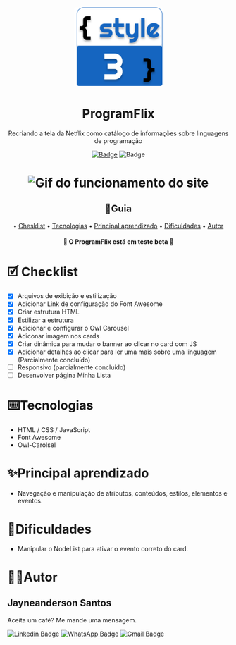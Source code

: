 <h1 align="center">
    <img alt="Logo Da Style3" src="img/style3_icon.svg" width="200"/>
</h1>

<h1 align="center">ProgramFlix</h1>

<div align="center">

Recriando a tela da Netflix como catálogo de informações sobre linguagens de programação

<!-- Os 2 modelos abaixo são exemplos de como inserir badge

 <img src="https://img.shields.io/static/v1?label=Site&message=DIO&color=fa962a&style=for-the-badge&logo="/> 

[![](https://img.shields.io/badge/-<MESSAGE>-fa962a?style=flat-square&logo=appveyor)](#cancora) -->

[![Badge](https://img.shields.io/badge/Onde_aprendi-DIO-fa962a?style=flat-square)](https://web.digitalinnovation.one/home)
![Badge](https://img.shields.io/badge/License-MIT-green?style=flat-square)

</div>

<h1 align="center">
    <img 
    src="img/capa/programflix.gif" alt="Gif do funcionamento do site"/>
</h1>



<h2 align="center">📇Guia</h2>
<p align="center">
    •
    <a href="#checklist">Chesklist</a> •
    <a href="#tecnologias">Tecnologias</a> •
    <a href="#aprendizado">Principal aprendizado</a> • 
    <a href="#dificuldades">Dificuldades</a> •
    <a href="#autor">Autor</a>
</p>

<h4 align="center">🔨 O ProgramFlix está em teste beta 🔨</h4>

<h1 id="checklist">🗹 Checklist</h1>

- [x] Arquivos de exibição e estilização
- [x] Adicionar Link de configuração do Font Awesome
- [x] Criar estrutura HTML
- [x] Estilizar a estrutura
- [x] Adicionar e configurar o Owl Carousel
- [x] Adiconar imagem nos cards
- [x] Criar dinâmica para mudar o banner ao clicar no card com JS
- [x] Adicionar detalhes ao clicar para ler uma mais sobre uma linguagem (Parcialmente concluído)
- [ ] Responsivo (parcialmente concluído)
- [ ] Desenvolver página Minha Lista

<h1 id="tecnologias">⌨️Tecnologias</h1>

- HTML / CSS / JavaScript
- Font Awesome
- Owl-Carolsel

<h1 id="tecnologias">✨Principal aprendizado</h1>

- Navegação e manipulação de atributos, conteúdos, estilos, elementos e eventos.

<h1 id="tecnologias">🚧Dificuldades</h1>

- Manipular o NodeList para ativar o evento correto do card.


<h1 id="autor">👨‍💻Autor</h1>

<h2>Jayneanderson Santos</h2>

Aceita um café? Me mande uma mensagem.

[![Linkedin Badge](https://img.shields.io/badge/-Jayneanderson-blue?style=flat-square&logo=Linkedin&logoColor=white&link=https://www.linkedin.com/in/jayneanderson-santos/)](https://www.linkedin.com/in/jayneanderson-santos/) 
[![WhatsApp Badge](https://img.shields.io/badge/-75--983101948-01e675?style=flat-square&logo=WhatsApp&logoColor=white&link=https://www.linkedin.com/in/jayneanderson-santos/)]() 
[![Gmail Badge](https://img.shields.io/badge/-jayneanderson.santos@gmail.com-c14438?style=flat-square&logo=Gmail&logoColor=white&link=mailto:jayneanderson.santos@gmail.com)](mailto:jayneanderson.santos@gmail.com)